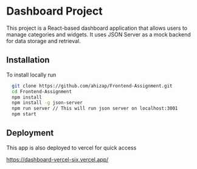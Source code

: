 # Dashboard Project

This project is a React-based dashboard application that allows users to manage categories and widgets. It uses JSON Server as a mock backend for data storage and retrieval.

## Installation

To install locally run 

```bash
  git clone https://github.com/ahizap/Frontend-Assignment.git
  cd Frontend-Assignment
  npm install
  npm install -g json-server
  npm run server // This will run json server on localhost:3001
  npm start
```

## Deployment

This app is also deployed to vercel for quick access

https://dashboard-vercel-six.vercel.app/

